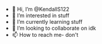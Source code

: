 - 👋 Hi, I’m @KendallS122
- 👀 I’m interested in stuff
- 🌱 I’m currently learning stuff
- 💞️ I’m looking to collaborate on idk
- 📫 How to reach me- don't

<!---
KendallS122/KendallS122 is a ✨ special ✨ repository because its `README.md` (this file) appears on your GitHub profile.
You can click the Preview link to take a look at your changes.
--->
